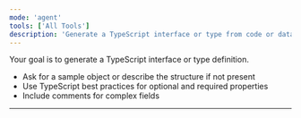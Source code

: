 ```yaml
---
mode: 'agent'
tools: ['All Tools']
description: 'Generate a TypeScript interface or type from code or data'
---
```

Your goal is to generate a TypeScript interface or type definition.

* Ask for a sample object or describe the structure if not present
* Use TypeScript best practices for optional and required properties
* Include comments for complex fields

---